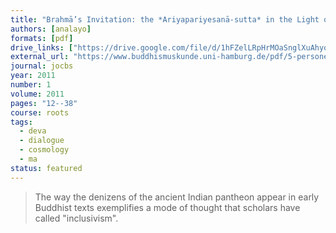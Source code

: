 ```yaml
---
title: "Brahmā’s Invitation: the *Ariyapariyesanā-sutta* in the Light of its *Madhyama-āgama* Parallel"
authors: [analayo]
formats: [pdf]
drive_links: ["https://drive.google.com/file/d/1hFZelLRpHrMOaSnglXuAhyqXUzlIX9_9/view?usp=drivesdk"]
external_url: "https://www.buddhismuskunde.uni-hamburg.de/pdf/5-personen/analayo/brahma-invitation.pdf"
journal: jocbs
year: 2011
number: 1
volume: 2011
pages: "12--38"
course: roots
tags:
  - deva
  - dialogue
  - cosmology
  - ma
status: featured
---
```


> The way the denizens of the ancient Indian pantheon appear in early Buddhist texts exemplifies a mode of thought that scholars have called "inclusivism".

